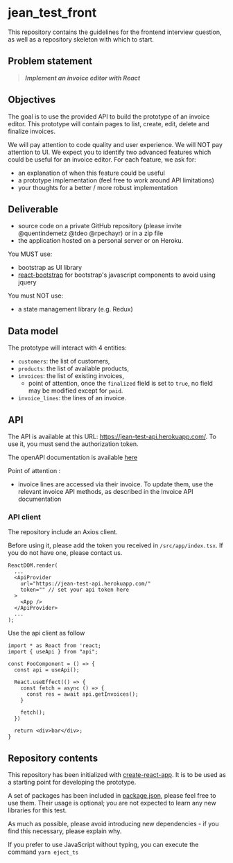 # jean_test_front

This repository contains the guidelines for the frontend interview question, as well as a repository skeleton with which to start.

## Problem statement

> ***Implement an invoice editor with React***


## Objectives

The goal is to use the provided API to build the prototype of an invoice editor.
This prototype will contain pages to list, create, edit, delete and finalize invoices.

We will pay attention to code quality and user experience. We will NOT pay attention to UI.
We expect you to identify two advanced features which could be useful for an invoice editor. For each feature, we ask for:
- an explanation of when this feature could be useful
- a prototype implementation (feel free to work around API limitations)
- your thoughts for a better / more robust implementation

## Deliverable

- source code on a private GitHub repository (please invite @quentindemetz @tdeo @rpechayr) or in a zip file
- the application hosted on a personal server or on Heroku.

You MUST use:
- bootstrap as UI library
- [react-bootstrap](https://react-bootstrap.github.io/) for bootstrap's javascript components to avoid using jquery

You must NOT use:
- a state management library (e.g. Redux)

## Data model

The prototype will interact with 4 entities:
- `customers`: the list of customers,
- `products`: the list of available products,
- `invoices`: the list of existing invoices,
  - point of attention, once the `finalized` field is set to `true`, no field may be modified except for `paid`.
- `invoice_lines`: the lines of an invoice.


## API

The API is available at this URL: https://jean-test-api.herokuapp.com/. To use it, you 
must send the authorization token.

The openAPI documentation is available [here](https://jean-test-api.herokuapp.com/api-docs/index.html)

Point of attention :
- invoice lines are accessed via their invoice. To update them, use the relevant invoice API methods, as described in the Invoice API documentation

### API client

The repository include an Axios client.

Before using it, please add the token you received in `/src/app/index.tsx`.
If you do not have one, please contact us.

```
ReactDOM.render(
  ...
  <ApiProvider
    url="https://jean-test-api.herokuapp.com/"
    token="" // set your api token here
  >
    <App />
  </ApiProvider>
  ...
);
```

Use the api client as follow

```
import * as React from 'react;
import { useApi } from "api";

const FooComponent = () => {
  const api = useApi();

  React.useEffect(() => {
    const fetch = async () => {
      const res = await api.getInvoices();
    }

    fetch();
  })

  return <div>bar</div>;
}
```
## Repository contents

This repository has been initialized with [create-react-app](https://github.com/facebook/create-react-app). It is to be used as a starting point for developing the prototype.

A set of packages has been included in [package.json](./package.json), please feel free to use them. Their usage is optional; you are not expected to learn any new libraries for this test.

As much as possible, please avoid introducing new dependencies - if you find this necessary, please explain why.

If you prefer to use JavaScript without typing, you can execute the command `yarn eject_ts`
